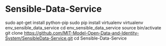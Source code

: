 Sensible-Data-Service
=====================

sudo apt-get install python-pip
sudo pip install virtualenv
virtualenv env_sensible_data_service
cd env_sensible_data_service
source bin/activate
git clone https://github.com/MIT-Model-Open-Data-and-Identity-System/SensibleData-Service.git
cd Sensible-Data-Service
